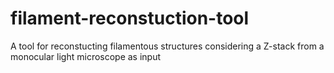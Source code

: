 # filament-reconstuction-tool
A tool for reconstucting filamentous structures considering a Z-stack from a monocular light microscope as input
